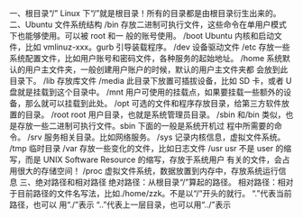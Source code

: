 一、根目录“/”
Linux 下“/”就是根目录！所有的目录都是由根目录衍生出来的。
二、Ubuntu 文件系统结构
/bin 存放二进制可执行文件，这些命令在单用户模式下也能够使用。可以被 root 和一
般的账号使用。
/boot
Ubuntu 内核和启动文件，比如 vmlinuz-xxx。gurb 引导装载程序。
/dev
设备驱动文件
/etc
存放一些系统配置文件，比如用户账号和密码文件，各种服务的起始地址。
/home
系统默认的用户主文件夹，一般创建用户账户的时候，默认的用户主文件夹都
会放到此目录下。
/lib
存放库文件
/media 此目录下放置可插拔设备，比如 SD 卡，或者 U 盘就是挂载到这个目录中。
/mnt
用户可使用的挂载点，如果要挂载一些额外的设备，那么就可以挂载到此处。
/opt
可选的文件和程序存放目录，给第三方软件放置的目录。
/root
root 用户目录，也就是系统管理员目录。
/sbin
和/bin 类似，也是存放一些二进制可执行文件。sbin 下面的一般是系统开机过
程中所需要的命令。
/srv
服务相关目录。比如网络服务。
/sys
记录内核信息，虚拟文件系统。
/tmp
临时目录
/var
存放一些变化的文件，比如日志文件
/usr
usr 不是 user 的缩写，而是 UNIX Software Resource 的缩写，存放于系统用户
有关的文件，会占用很大的存储空间！
/proc
虚拟文件系统，数据放置到内存中，存放系统运行信息
三、绝对路径和相对路径
绝对路径：从根目录“/”算起的路径。
相对路径：相对于目前路径的文件名写法，比如./home/zzk。不是以“/”开头的就行。
“.”代表当前路径，也可以 用“./”表示
“..”代表上一层目录，也可以用“../”表示